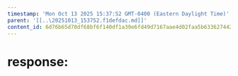 ```yaml
---
timestamp: 'Mon Oct 13 2025 15:37:52 GMT-0400 (Eastern Daylight Time)'
parent: '[[..\20251013_153752.f1defdac.md]]'
content_id: 6d76b65d70df68bf6f140df1a39e6fd49d7167aae4d02faa5b63362744266256
---
```


# response:
